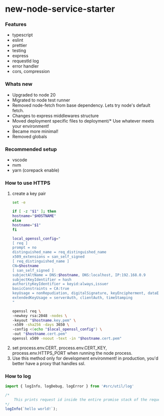 # new-node-service-starter

### Features

* typescript
* eslint
* prettier
* testing
* express
* requestId log
* error handler
* cors, compression

### Whats new

- Upgraded to node 20
- Migrated to node test runner
- Removed node-fetch from base dependency. Lets try node's default fetch.
- Changes to express middlewares structure
- Moved deployment specific files to deployment/* Use whatever meets your environment!
- Became more minimal!
- Removed globals


### Recommended setup

- vscode
- nvm
- yarn (corepack enable)


### How to use HTTPS

1. create a key pair
   ```bash
   set -e

   if [ -z "$1" ]; then
   hostname="$HOSTNAME"
   else
   hostname="$1"
   fi

   local_openssl_config="
   [ req ]
   prompt = no
   distinguished_name = req_distinguished_name
   x509_extensions = san_self_signed
   [ req_distinguished_name ]
   CN=$hostname
   [ san_self_signed ]
   subjectAltName = DNS:$hostname, DNS:localhost, IP:192.168.0.9
   subjectKeyIdentifier = hash
   authorityKeyIdentifier = keyid:always,issuer
   basicConstraints = CA:true
   keyUsage = nonRepudiation, digitalSignature, keyEncipherment, dataEncipherment, keyCertSign, cRLSign
   extendedKeyUsage = serverAuth, clientAuth, timeStamping
   "

   openssl req \
   -newkey rsa:2048 -nodes \
   -keyout "$hostname.key.pem" \
   -x509 -sha256 -days 3650 \
   -config <(echo "$local_openssl_config") \
   -out "$hostname.cert.pem"
   openssl x509 -noout -text -in "$hostname.cert.pem"


   ```
2. set process.env.CERT, process.env.CERT_KEY, process.env.HTTPS_PORT when running the node process.
3. Use this method only for development environment! in production, you'd better have a proxy that handles ssl.

### How to log

```typescript
import { logInfo, logDebug, logError } from '#src/util/log'

/*
	This prints request id inside the entire promise stack of the request.
*/
logInfo(`hello world!`);

```
